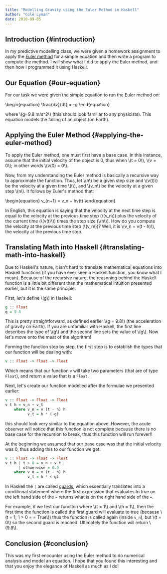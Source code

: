```yaml
---
title: "Modelling Gravity using the Euler Method in Haskell"
author: "Cole Lyman"
date: 2018-09-05
---
```


## Introduction {#introduction}

In my predictive modelling class, we were given a homework assignment to apply
the [Euler method](https://en.wikipedia.org/wiki/Euler%5Fmethod) for a simple equation and then write a program to
compute the method. I will show what I did to apply the Euler method, and then
how I programmed it using Haskell.


## Our Equation {#our-equation}

For our task we were given the simple equation to run the Euler method on:

\begin{equation}
\frac{dv}{dt} = -g
\end{equation}

where \\(g=9.8 m/s^2\\) (this should look familiar to any physicists). This equation
models the falling of an object (on Earth).


## Applying the Euler Method {#applying-the-euler-method}

To apply the Euler method, one must first have a base case. In this instance,
assume that the initial velocity of the object is 0, thus when \\(t = 0\\), \\(v = 0\\);
in other words \\(v(0) = 0\\).

Now, from my understanding the Euler method is basically a recursive way to
approximate the function. Thus, let \\(h\\) be a given step size and \\(v(t)\\) be the
velocity at a given time \\(t\\), and \\(v\_n\\) be the velocity at a given step \\(n\\). It
follows by Euler's method that:

\begin{equation}
v\_{n+1} = v\_n + hv(t)
\end{equation}

In English, this equation is saying that the velocity at the next time step is
equal to the velocity at the previous time step (\\(v\_n\\)) plus the velocity of the
current time (\\(v(t)\\)) times the step size (\\(h\\)). How do you compute the velocity
at the previous time step (\\(v\_n\\))? Well, it is \\(v\_n = v(t - h)\\), the velocity at
the previous time step.


## Translating Math into Haskell {#translating-math-into-haskell}

Due to Haskell's nature, it isn't hard to translate mathematical equations into
Haskell functions (if you have ever seen a Haskell function, you know what I
mean). Because of the recursive nature, the reasoning behind the Haskell
function is a little bit different than the mathematical intuition presented
earlier, but it is the same principle.

First, let's define \\(g\\) in Haskell:

```haskell
g :: Float
g = 9.8
```

This is pretty straightforward, as defined earlier \\(g = 9.8\\) (the acceleration
of gravity on Earth). If you are unfamiliar with Haskell, the first line
describes the type of \\(g\\) and the second line sets the value of \\(g\\). Now let's
move onto the meat of the algorithm!

Forming the function step by step, the first step is to establish the types that
our function will be dealing with:

```haskell
v :: Float -> Float -> Float
```

Which means that our function `v` will take two parameters (that are of type
`Float`), and return a value that is a `Float`.

Next, let's create our function modelled after the formulae we presented
earlier:

```haskell
v :: Float -> Float -> Float
v t h = v_n + v_t
    where v_n = v (t - h) h
          v_t = h * (-g)
```

this should look very similar to the equation above. However, the acute observer
will notice that this function is not complete because there is no base case for
the recursion to break, thus this function will run forever!!

At the beginning we assumed that our base case was that the initial velocity was
0, thus adding this to our function we get:

```haskell
v :: Float -> Float -> Float
v t h | t > 0 = v_n + v_t
      | othwerwise = 0.0
    where v_n = v (t - h) h
          v_t = h * (-g)
```

In Haskell the `|` are called [guards](https://wiki.haskell.org/Pattern%5Fguard), which essentially translates into a
conditional statement where the first expression that evaluates to true on the
left hand side of the `=` returns what is on the right hand side of the `=`.

For example, if we test our function where \\(t = 1\\) and \\(h = 1\\), then the first
time the function is called the first guard will evaluate to true (because \\(t =
1; 1 > 0 = = True\\)) thus the function is called again (inside `v_n`), but \\(t =
0\\) so the second guard is reached. Ultimately the function will return \\(9.8\\).


## Conclusion {#conclusion}

This was my first encounter using the Euler method to do numerical analysis and
model an equation. I hope that you found this interesting and that you enjoy the
elegance of Haskell as much as I do!
